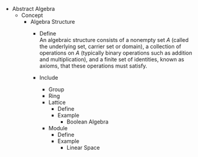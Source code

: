 * Abstract Algebra
  - Concept
    * Algebra Structure
      - Define  
        An algebraic structure consists of a nonempty set $A$ (called the underlying set, carrier set or domain), a collection of operations on $A$ (typically binary operations such as addition and multiplication), and a finite set of identities, known as axioms, that these operations must satisfy.

      - Include
        * Group
        * Ring
        * Lattice 
          - Define
          - Example
            * Boolean Algebra  
        * Module
          - Define
          - Example
            * Linear Space